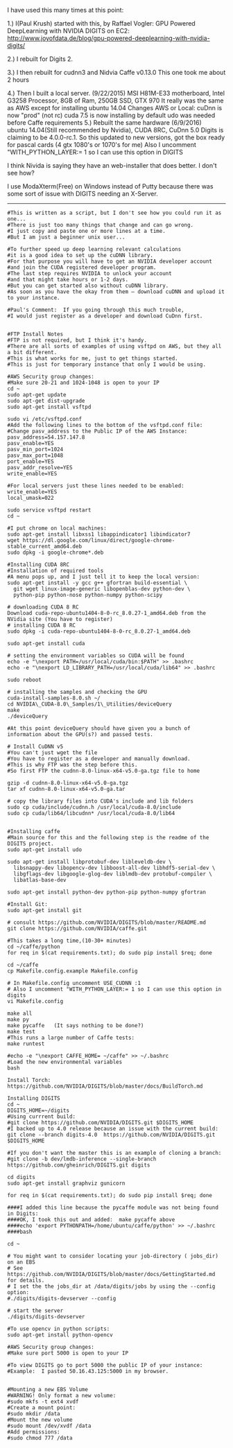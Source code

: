 I have used this many times at this point:

1.) I(Paul Krush) started with this, by Raffael Vogler:
GPU Powered DeepLearning with NVIDIA DIGITS on EC2:
http://www.joyofdata.de/blog/gpu-powered-deeplearning-with-nvidia-digits/

2.) I rebuilt for Digits 2.

3.) I then rebuilt for cudnn3 and Nidvia Caffe v0.13.0 
	This one took me about 2 hours
	
4.) Then I built a local server. (9/22/2015)
	MSI H81M-E33 motherboard, Intel G3258 Processor, 8GB of Ram, 250GB SSD, GTX 970
	It really was the same as AWS except for installing ubuntu 14.04
	Changes AWS or Local:
		cuDnn is now "prod" (not rc) 
		cuda 7.5 is now installing by default
		udo was needed before Caffe requirements
5.) Rebuilt the same hardware (6/9/2016)  	
	ubuntu 14.04(Still recommended by Nvidia), CUDA 8RC, CuDnn 5.0 
	Digits is claiming to be 4.0.0-rc.1.
	So this updated to new versions, got the box ready for pascal cards (4 gtx 1080's or 1070's for me) 
	Also I uncomment "WITH_PYTHON_LAYER:= 1 so I can use this option in DIGITS	

I think Nivida is saying they have an web-installer that does better. I don't see how?

I use ModaXterm(Free) on Windows instead of Putty because there was some sort of issue with 
	DIGITS needing an X-Server. 
*************************************************************************
```
#This is written as a script, but I don't see how you could run it as one...
#There is just too many things that change and can go wrong. 
#I just copy and paste one or more lines at a time. 
#But I am just a beginner unix user...

#To further speed up deep learning relevant calculations 
#it is a good idea to set up the cuDNN library.
#For that purpose you will have to get an NVIDIA developer account
#and join the CUDA registered developer program. 
#The last step requires NVIDIA to unlock your account 
#and that might take hours or 1-2 days.
#But you can get started also without cuDNN library. 
#As soon as you have the okay from them – download cuDNN and upload it to your instance.

#Paul's Comment:  If you going through this much trouble, 
#I would just register as a developer and download CuDnn first. 


#FTP Install Notes
#FTP is not required, but I think it's handy. 
#There are all sorts of examples of using vsftpd on AWS, but they all a bit different. 
#This is what works for me, just to get things started. 
#This is just for temporary instance that only I would be using. 

#AWS Security group changes: 
#Make sure 20-21 and 1024-1048 is open to your IP
cd ~
sudo apt-get update
sudo apt-get dist-upgrade
sudo apt-get install vsftpd

sudo vi /etc/vsftpd.conf
#Add the following lines to the bottom of the vsftpd.conf file:
#Change pasv_address to the Public IP of the AWS Instance:
pasv_address=54.157.147.8
pasv_enable=YES
pasv_min_port=1024
pasv_max_port=1048
port_enable=YES
pasv_addr_resolve=YES
write_enable=YES

#For local servers just these lines needed to be enabled:
write_enable=YES
local_umask=022

sudo service vsftpd restart
cd ~

#I put chrome on local machines:
sudo apt-get install libxss1 libappindicator1 libindicator7
wget https://dl.google.com/linux/direct/google-chrome-stable_current_amd64.deb
sudo dpkg -i google-chrome*.deb

#Installing CUDA 8RC
#Installation of required tools
#A menu pops up, and I just tell it to keep the local version:
sudo apt-get install -y gcc g++ gfortran build-essential \
  git wget linux-image-generic libopenblas-dev python-dev \
  python-pip python-nose python-numpy python-scipy
 
# downloading CUDA 8 RC
Download cuda-repo-ubuntu1404-8-0-rc_8.0.27-1_amd64.deb from the NVidia site (You have to register)
# installing CUDA 8 RC
sudo dpkg -i cuda-repo-ubuntu1404-8-0-rc_8.0.27-1_amd64.deb

sudo apt-get install cuda

# setting the environment variables so CUDA will be found
echo -e "\nexport PATH=/usr/local/cuda/bin:$PATH" >> .bashrc
echo -e "\nexport LD_LIBRARY_PATH=/usr/local/cuda/lib64" >> .bashrc
 
sudo reboot
 
# installing the samples and checking the GPU
cuda-install-samples-8.0.sh ~/
cd NVIDIA\_CUDA-8.0\_Samples/1\_Utilities/deviceQuery  
make 
./deviceQuery

#At this point deviceQuery should have given you a bunch of information about the GPU(s?) and passed tests. 

# Install CuDNN v5
#You can't just wget the file
#You have to register as a developer and manually download. 
#This is why FTP was the step before this. 
#So first FTP the cudnn-8.0-linux-x64-v5.0-ga.tgz file to home

gzip -d cudnn-8.0-linux-x64-v5.0-ga.tgz 
tar xf cudnn-8.0-linux-x64-v5.0-ga.tar

# copy the library files into CUDA's include and lib folders
sudo cp cuda/include/cudnn.h /usr/local/cuda-8.0/include
sudo cp cuda/lib64/libcudnn* /usr/local/cuda-8.0/lib64


#Installing caffe
#Main source for this and the following step is the readme of the DIGITS project.
sudo apt-get install udo

sudo apt-get install libprotobuf-dev libleveldb-dev \
  libsnappy-dev libopencv-dev libboost-all-dev libhdf5-serial-dev \
  libgflags-dev libgoogle-glog-dev liblmdb-dev protobuf-compiler \
  libatlas-base-dev
 
sudo apt-get install python-dev python-pip python-numpy gfortran

#Install Git:
sudo apt-get install git

# consult https://github.com/NVIDIA/DIGITS/blob/master/README.md
git clone https://github.com/NVIDIA/caffe.git   
 
#This takes a long time,(10-30+ minutes)
cd ~/caffe/python
for req in $(cat requirements.txt); do sudo pip install $req; done
 
cd ~/caffe
cp Makefile.config.example Makefile.config
 
# In Makefile.config uncomment USE_CUDNN :1 
# Also I uncomment "WITH_PYTHON_LAYER:= 1 so I can use this option in digits
vi Makefile.config

make all
make py
make pycaffe   (It says nothing to be done?)
make test
#This runs a large number of Caffe tests:
make runtest

#echo -e "\nexport CAFFE_HOME= ~/caffe" >> ~/.bashrc
#Load the new environmental variables
bash

Install Torch:
https://github.com/NVIDIA/DIGITS/blob/master/docs/BuildTorch.md

Installing DIGITS
cd ~
DIGITS_HOME=~/digits
#Using currrent build:
#git clone https://github.com/NVIDIA/DIGITS.git $DIGITS_HOME
#I backed up to 4.0 release because an issue with the current build:
git clone --branch digits-4.0  https://github.com/NVIDIA/DIGITS.git $DIGITS_HOME

#If you don't want the master this is an example of cloning a branch:
#git clone -b dev/lmdb-inference --single-branch https://github.com/gheinrich/DIGITS.git digits

cd digits
sudo apt-get install graphviz gunicorn

for req in $(cat requirements.txt); do sudo pip install $req; done

####I added this line because the pycaffe module was not being found in Digits:
####OK, I took this out and added:  make pycaffe above
####echo 'export PYTHONPATH=/home/ubuntu/caffe/python' >> ~/.bashrc 
####bash 

cd ~

# You might want to consider locating your job-directory ( jobs_dir) on an EBS 
# See https://github.com/NVIDIA/DIGITS/blob/master/docs/GettingStarted.md for details. 
# I set the the jobs_dir at /data/digits/jobs by using the --config option:
#./digits/digits-devserver --config

# start the server
./digits/digits-devserver

#To use opencv in python scripts:
sudo apt-get install python-opencv

#AWS Security group changes: 
#Make sure port 5000 is open to your IP

#To view DIGITS go to port 5000 the public IP of your instance:
#Example:  I pasted 50.16.43.125:5000 in my browser. 


#Mounting a new EBS Volume
#WARNING! Only format a new volume:
#sudo mkfs -t ext4 xvdf
#Create a mount point:
#sudo mkdir /data
#Mount the new volume
#sudo mount /dev/xvdf /data
#Add permissions:
#sudo chmod 777 /data
```
